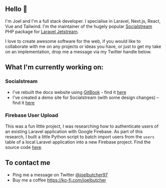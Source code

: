 ## Hello 👋

I'm Joel and I'm a full stack developer. I specialise in Laravel, Next.js, React, Vue and Tailwind. I'm the maintainer of the hugely popular [Socialstream](https://github.com/joelbutcher/socialstream) PHP package for [Laravel Jetstream](https://jetstream.laravel.com).

I love to create awesome software for the web, if you would like to collaborate with me on any projects or ideas you have, or just to get my take on an implementation, drop me a message via my Twitter handle below.

## What I'm currently working on:

### Socialstream
- I've rebuilt the docs website using [GitBook](https://www.gitbook.com) - find it [here](https://docs.socialstream.dev)
- I've created a demo site for Socialstream (with some design changes) – find it [here](https://demo.socialstream.dev)

### Firebase User Upload
This was a fun little project, I was researching how to authenticate users of an existing Laravel application with Google Firebase. As part of this research, I built a little Python script to batch import users from the `users` table of a local Laravel application into a new Firebase project. Find the source code [here](https://github.com/joelbutcher/laravel-firebase-user-importer).

## To contact me
- Ping me a message on Twitter [@joelbutcher97](http://twitter.com/joelbutcher97)
- Buy me a coffee https://ko-fi.com/joelbutcher
